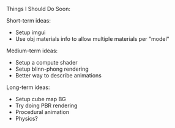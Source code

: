 Things I Should Do Soon:

Short-term ideas:
- Setup imgui
- Use obj materials info to allow multiple materials per "model"

Medium-term ideas:
- Setup a compute shader
- Setup blinn-phong rendering
- Better way to describe animations

Long-term ideas:
- Setup cube map BG
- Try doing PBR rendering
- Procedural animation
- Physics?
